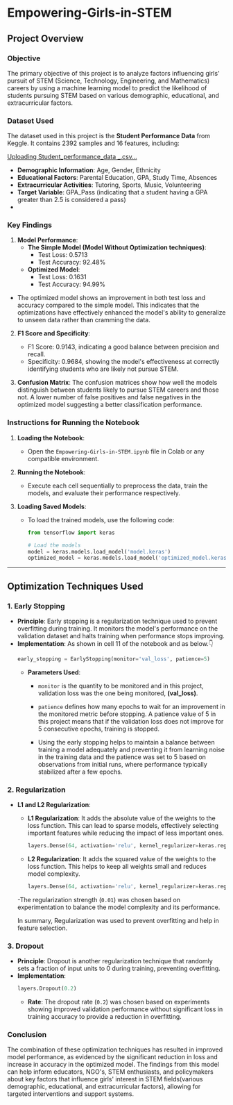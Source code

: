 # Empowering-Girls-in-STEM

## Project Overview

### Objective
The primary objective of this project is to analyze factors influencing girls' pursuit of STEM (Science, Technology, Engineering, and Mathematics) careers by using a machine learning model to predict the likelihood of students pursuing STEM based on various demographic, educational, and extracurricular factors.

### Dataset Used
The dataset used in this project is the **Student Performance Data** from Keggle. It contains 2392 samples and 16 features, including:

[Uploading Student_performance_data _.csv…]()


- **Demographic Information**: Age, Gender, Ethnicity
- **Educational Factors**: Parental Education, GPA, Study Time, Absences
- **Extracurricular Activities**: Tutoring, Sports, Music, Volunteering
- **Target Variable**: GPA_Pass (indicating that a student having a GPA greater than 2.5 is considered a pass)
- 

### Key Findings
1. **Model Performance**:
   - **The Simple Model (Model Without Optimization techniques)**: 
     - Test Loss: 0.5713
     - Test Accuracy: 92.48%
   - **Optimized Model**: 
     - Test Loss: 0.1631
     - Test Accuracy: 94.99%
- The optimized model shows an improvement in both test loss and accuracy compared to the simple model. This indicates that the optimizations have effectively enhanced the model's ability to generalize to unseen data rather than cramming the data.
   
2. **F1 Score and Specificity**:
   - F1 Score: 0.9143, indicating a good balance between precision and recall.
   - Specificity: 0.9684, showing the model's effectiveness at correctly identifying students who are likely not pursue STEM.

3. **Confusion Matrix**: The confusion matrices show how well the models distinguish between students likely to pursue STEM careers and those not. A lower number of false positives and false negatives in the optimized model suggesting a better classification performance.

### Instructions for Running the Notebook
1. **Loading the Notebook**:
   - Open the `Empowering-Girls-in-STEM.ipynb` file in Colab or any compatible environment.

2. **Running the Notebook**:
   - Execute each cell sequentially to preprocess the data, train the models, and evaluate their performance respectively.

3. **Loading Saved Models**:
   - To load the trained models, use the following code:
     ```python
     from tensorflow import keras

     # Load the models
     model = keras.models.load_model('model.keras')
     optimized_model = keras.models.load_model('optimized_model.keras')
     ```

---

## Optimization Techniques Used

### 1. Early Stopping
- **Principle**: Early stopping is a regularization technique used to prevent overfitting during training. It monitors the model's performance on the validation dataset and halts training when performance stops improving.
- **Implementation**: As shown in cell 11 of the notebook and as below.👇
  ```python
  early_stopping = EarlyStopping(monitor='val_loss', patience=5)
  ```
  - **Parameters Used**:
    - `monitor` is the quantity to be monitored and in this project, validation loss was the one being monitored, **(val_loss)**.
    - `patience` defines how many epochs to wait for an improvement in the monitored metric before stopping. A patience value of 5 in this project means that if the validation loss does not improve for 5 consecutive epochs, training is stopped.
   
    - Using the early stopping helps to maintain a balance between training a model adequately and preventing it from learning noise in the training data and the patience was set to 5 based on observations from initial runs, where performance typically stabilized after a few epochs.

### 2. Regularization
- **L1 and L2 Regularization**:
  - **L1 Regularization**: It adds the absolute value of the weights to the loss function. This can lead to sparse models, effectively selecting important features while reducing the impact of less important ones.
    ```python
    layers.Dense(64, activation='relu', kernel_regularizer=keras.regularizers.l1(0.01))
    ```
  - **L2 Regularization**: It adds the squared value of the weights to the loss function. This helps to keep all weights small and reduces model complexity.
    ```python
    layers.Dense(64, activation='relu', kernel_regularizer=keras.regularizers.l2(0.01))
    ```
  -The regularization strength (`0.01`) was chosen based on experimentation to balance the model complexity and its performance.

  In summary, Regularization was used to prevent overfitting and help in feature selection.

### 3. Dropout
- **Principle**: Dropout is another regularization technique that randomly sets a fraction of input units to 0 during training, preventing overfitting.
- **Implementation**:
  ```python
  layers.Dropout(0.2)
  ```
  - **Rate**: The dropout rate (`0.2`) was chosen based on experiments showing improved validation performance without significant loss in training accuracy to provide a reduction in overfitting.

### Conclusion

The combination of these optimization techniques has resulted in improved model performance, as evidenced by the significant reduction in loss and increase in accuracy in the optimized model.
The findings from this model can help inform educators, NGO's, STEM enthusiasts, and policymakers about key factors that influence girls' interest in STEM fields(various demographic, educational, and extracurricular factors), allowing for targeted interventions and support systems.
